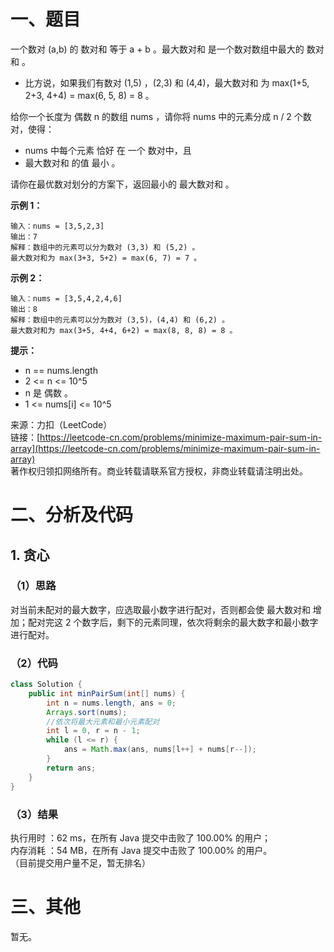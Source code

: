 # 一、题目
一个数对 (a,b) 的 数对和 等于 a + b 。最大数对和 是一个数对数组中最大的 数对和 。       
- 比方说，如果我们有数对 (1,5) ，(2,3) 和 (4,4)，最大数对和 为 max(1+5, 2+3, 4+4) = max(6, 5, 8) = 8 。
            
            
给你一个长度为 偶数 n 的数组 nums ，请你将 nums 中的元素分成 n / 2 个数对，使得：      
- nums 中每个元素 恰好 在 一个 数对中，且
- 最大数对和 的值 最小 。
         
         
请你在最优数对划分的方案下，返回最小的 最大数对和 。         
      
**示例 1：**      
```
输入：nums = [3,5,2,3]
输出：7
解释：数组中的元素可以分为数对 (3,3) 和 (5,2) 。
最大数对和为 max(3+3, 5+2) = max(6, 7) = 7 。
```
**示例 2：**     
```
输入：nums = [3,5,4,2,4,6]
输出：8
解释：数组中的元素可以分为数对 (3,5)，(4,4) 和 (6,2) 。
最大数对和为 max(3+5, 4+4, 6+2) = max(8, 8, 8) = 8 。
```
**提示：**     
- n == nums.length
- 2 <= n <= 10^5
- n 是 偶数 。
- 1 <= nums[i] <= 10^5
       
       
来源：力扣（LeetCode）     
链接：[https://leetcode-cn.com/problems/minimize-maximum-pair-sum-in-array](https://leetcode-cn.com/problems/minimize-maximum-pair-sum-in-array)      
著作权归领扣网络所有。商业转载请联系官方授权，非商业转载请注明出处。     
# 二、分析及代码    
## 1. 贪心
### （1）思路
对当前未配对的最大数字，应选取最小数字进行配对，否则都会使 最大数对和 增加；配对完这 2 个数字后，剩下的元素同理，依次将剩余的最大数字和最小数字进行配对。      
### （2）代码
```java
class Solution {
    public int minPairSum(int[] nums) {
        int n = nums.length, ans = 0;
        Arrays.sort(nums);
        //依次将最大元素和最小元素配对
        int l = 0, r = n - 1;
        while (l <= r) {
            ans = Math.max(ans, nums[l++] + nums[r--]);
        }
        return ans;
    }
}
```
### （3）结果
执行用时 ：62 ms，在所有 Java 提交中击败了 100.00% 的用户；    
内存消耗 ：54 MB，在所有 Java 提交中击败了 100.00% 的用户。      
（目前提交用户量不足，暂无排名）       
# 三、其他
暂无。  
